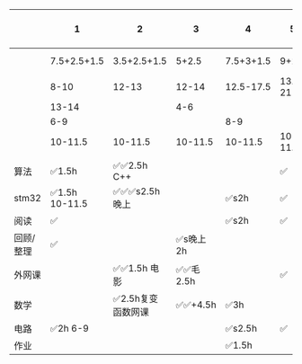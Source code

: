 
|       | 1                 | 2           | 3       | 4         | 5       | 6 7-12 | 7 7-12 |
| ----- | ----------------- | ----------- | ------- | --------- | ------- | ------ | ------ |
|       | 7.5+2.5+1.5       | 3.5+2.5+1.5 | 5+2.5   | 7.5+3+1.5 | 9+2.5   | 15     | 15-3   |
|       | 8-10              | 12-13       | 12-14   | 12.5-17.5 | 13.5-21 |        |        |
|       | 13-14             |             | 4-6     |           |         |        |        |
|       | 6-9               |             |         | 8-9       |         |        |        |
|       | 10-11.5           | 10-11.5     | 10-11.5 | 10-11.5   | 10-11.5 |        |        |
|       |                   |             |         |           |         |        |        |
| 算法    | ✅1.5h             | ✅✅2.5h C++  |         |           | ✅       |        | ✅      |
| stm32 | ✅1.5h <br>10-11.5 | ✅✅✅s2.5h 晚上 |         | ✅s2h      | ✅       | ✅✅     | ✅✅     |
| 阅读    | ✅                 |             |         | ✅s2h      | ✅       | ✅      | ✅      |
| 回顾/整理 | ✅                 |             | ✅s晚上2h  |           |         |        | ✅      |
| 外网课   |                   | ✅✅1.5h 电影   | ✅✅毛2.5h |           | ✅       | ✅✅     | ✅✅     |
| 数学    |                   | ✅2.5h复变函数网课 | ✅✅+4.5h | ✅3h       |         | ✅      |        |
| 电路    | ✅2h 6-9           |             |         | ✅s2.5h    | ✅       |        |        |
| 作业    |                   |             |         | ✅1.5h     |         |        |        |
